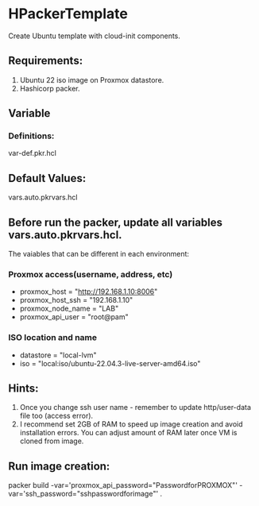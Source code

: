 # HPackerTemplate

Create Ubuntu template with cloud-init components.

## Requirements:
1. Ubuntu 22 iso image on Proxmox datastore.
2. Hashicorp packer.

## Variable 
### Definitions:
var-def.pkr.hcl
## Default Values:
vars.auto.pkrvars.hcl

## Before run the packer, update all variables vars.auto.pkrvars.hcl. 
The vaiables that can be different in each environment:
### Proxmox access(username, address, etc)
- proxmox_host = "http://192.168.1.10:8006"
- proxmox_host_ssh = "192.168.1.10"
- proxmox_node_name =  "LAB"
- proxmox_api_user = "root@pam"
### ISO location and name
- datastore = "local-lvm"
- iso = "local:iso/ubuntu-22.04.3-live-server-amd64.iso"

## Hints:
1. Once you change ssh user name - remember to update http/user-data file too (access error).
2. I recommend set 2GB of RAM to speed up image creation and avoid installation errors. You can adjust amount of RAM later once VM is cloned from image.

## Run image creation:
packer build  -var='proxmox_api_password="PasswordforPROXMOX"' -var='ssh_password="sshpasswordforimage"' . 
